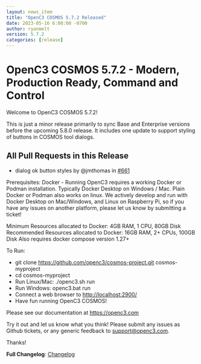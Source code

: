 ```yaml
---
layout: news_item
title: "OpenC3 COSMOS 5.7.2 Released"
date: 2023-05-16 6:00:00 -0700
author: ryanmelt
version: 5.7.2
categories: [release]
---
```


# OpenC3 COSMOS 5.7.2 - Modern, Production Ready, Command and Control

Welcome to OpenC3 COSMOS 5.7.2!

This is just a minor release primarily to sync Base and Enterprise versions before the upcoming 5.8.0 release.  It includes one update to support styling of buttons in COSMOS tool dialogs.

## All Pull Requests in this Release
* dialog ok button styles by @jmthomas in [#661](https://github.com/OpenC3/cosmos/pull/661)

Prerequisites:
Docker - Running OpenC3 requires a working Docker or Podman installation. Typically Docker Desktop on Windows / Mac. Plain Docker or Podman also works on linux. We actively develop and run with Docker Desktop on Mac/Windows, and Linux on Raspberry Pi, so if you have any issues on another platform, please let us know by submitting a ticket!

Minimum Resources allocated to Docker: 4GB RAM, 1 CPU, 80GB Disk
Recommended Resources allocated to Docker: 16GB RAM, 2+ CPUs, 100GB Disk
Also requires docker compose version 1.27+

To Run:
* git clone https://github.com/openc3/cosmos-project.git cosmos-myproject
* cd cosmos-myproject
* Run Linux/Mac: ./openc3.sh run
* Run Windows: openc3.bat run
* Connect a web browser to [http://localhost:2900/](http://localhost:2900/)
* Have fun running OpenC3 COSMOS!

Please see our documentation at https://openc3.com

Try it out and let us know what you think! Please submit any issues as Github tickets, or any generic feedback to [support@openc3.com](mailto:support@openc3.com).

Thanks!

**Full Changelog**: [Changelog](https://github.com/OpenC3/cosmos/compare/v5.7.0...v5.7.2)

